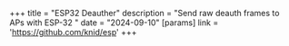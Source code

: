 +++
title = "ESP32 Deauther"
description = "Send raw deauth frames to APs with ESP-32 "
date = "2024-09-10"
[params]
  link = 'https://github.com/knid/esp'
+++
